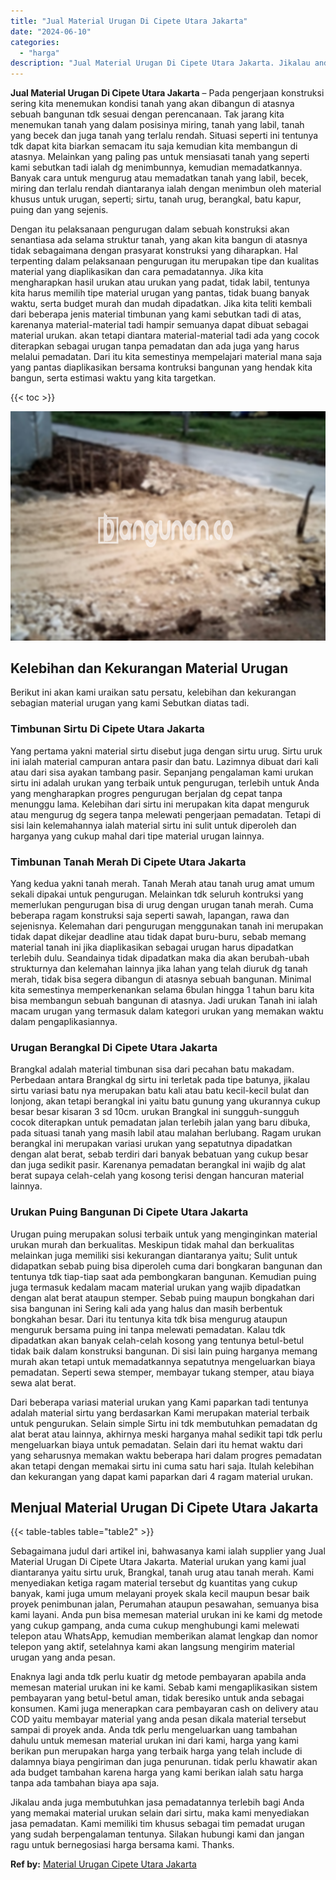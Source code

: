 ```yaml
---
title: "Jual Material Urugan Di Cipete Utara Jakarta"
date: "2024-06-10"
categories: 
  - "harga"
description: "Jual Material Urugan Di Cipete Utara Jakarta. Jikalau anda juga membutuhkan jasa pemadatannya terlebih bagi Anda yang memakai material urukan selain dari sir..."
---
```


**Jual Material Urugan Di Cipete Utara Jakarta** – Pada pengerjaan konstruksi sering kita menemukan kondisi tanah yang akan dibangun di atasnya sebuah bangunan tdk sesuai dengan perencanaan. Tak jarang kita menemukan tanah yang dalam posisinya miring, tanah yang labil, tanah yang becek dan juga tanah yang terlalu rendah. Situasi seperti ini tentunya tdk dapat kita biarkan semacam itu saja kemudian kita membangun di atasnya. Melainkan yang paling pas untuk mensiasati tanah yang seperti kami sebutkan tadi ialah dg menimbunnya, kemudian memadatkannya. Banyak cara untuk mengurug atau memadatkan tanah yang labil, becek, miring dan terlalu rendah diantaranya ialah dengan menimbun oleh material khusus untuk urugan, seperti; sirtu, tanah urug, berangkal, batu kapur, puing dan yang sejenis.

Dengan itu pelaksanaan pengurugan dalam sebuah konstruksi akan senantiasa ada selama struktur tanah, yang akan kita bangun di atasnya tidak sebagaimana dengan prasyarat konstruksi yang diharapkan. Hal terpenting dalam pelaksanaan pengurugan itu merupakan tipe dan kualitas material yang diaplikasikan dan cara pemadatannya. Jika kita mengharapkan hasil urukan atau urukan yang padat, tidak labil, tentunya kita harus memilih tipe material urugan yang pantas, tidak buang banyak waktu, serta budget murah dan mudah dipadatkan. Jika kita teliti kembali dari beberapa jenis material timbunan yang kami sebutkan tadi di atas, karenanya material-material tadi hampir semuanya dapat dibuat sebagai material urukan. akan tetapi diantara material-material tadi ada yang cocok diterapkan sebagai urugan tanpa pemadatan dan ada juga yang harus melalui pemadatan. Dari itu kita semestinya mempelajari material mana saja yang pantas diaplikasikan bersama kontruksi bangunan yang hendak kita bangun, serta estimasi waktu yang kita targetkan.

{{< toc >}}

![Jual Material Urugan Di Cipete Utara Jakarta](/images/jual-urugan-07.png)

## Kelebihan dan Kekurangan Material Urugan

Berikut ini akan kami uraikan satu persatu, kelebihan dan kekurangan sebagian material urugan yang kami Sebutkan diatas tadi.

### Timbunan Sirtu Di Cipete Utara Jakarta

Yang pertama yakni material sirtu disebut juga dengan sirtu urug. Sirtu uruk ini ialah material campuran antara pasir dan batu. Lazimnya dibuat dari kali atau dari sisa ayakan tambang pasir. Sepanjang pengalaman kami urukan sirtu ini adalah urukan yang terbaik untuk pengurugan, terlebih untuk Anda yang mengharapkan progres pengurugan berjalan dg cepat tanpa menunggu lama. Kelebihan dari sirtu ini merupakan kita dapat menguruk atau mengurug dg segera tanpa melewati pengerjaan pemadatan. Tetapi di sisi lain kelemahannya ialah material sirtu ini sulit untuk diperoleh dan harganya yang cukup mahal dari tipe material urugan lainnya.

### Timbunan Tanah Merah Di Cipete Utara Jakarta

Yang kedua yakni tanah merah. Tanah Merah atau tanah urug amat umum sekali dipakai untuk pengurugan. Melainkan tdk seluruh kontruksi yang memerlukan pengurugan bisa di urug dengan urugan tanah merah. Cuma beberapa ragam konstruksi saja seperti sawah, lapangan, rawa dan sejenisnya. Kelemahan dari pengurugan menggunakan tanah ini merupakan tidak dapat dikejar deadline atau tidak dapat buru-buru, sebab memang material tanah ini jika diaplikasikan sebagai urugan harus dipadatkan terlebih dulu. Seandainya tidak dipadatkan maka dia akan berubah-ubah strukturnya dan kelemahan lainnya jika lahan yang telah diuruk dg tanah merah, tidak bisa segera dibangun di atasnya sebuah bangunan. Minimal kita semestinya memperkenankan selama 6bulan hingga 1 tahun baru kita bisa membangun sebuah bangunan di atasnya. Jadi urukan Tanah ini ialah macam urugan yang termasuk dalam kategori urukan yang memakan waktu dalam pengaplikasiannya.

### Urugan Berangkal Di Cipete Utara Jakarta

Brangkal adalah material timbunan sisa dari pecahan batu makadam. Perbedaan antara Brangkal dg sirtu ini terletak pada tipe batunya, jikalau sirtu variasi batu nya merupakan batu kali atau batu kecil-kecil bulat dan lonjong, akan tetapi berangkal ini yaitu batu gunung yang ukurannya cukup besar besar kisaran 3 sd 10cm. urukan Brangkal ini sungguh-sungguh cocok diterapkan untuk pemadatan jalan terlebih jalan yang baru dibuka, pada situasi tanah yang masih labil atau malahan berlubang. Ragam urukan berangkal ini merupakan variasi urukan yang sepatutnya dipadatkan dengan alat berat, sebab terdiri dari banyak bebatuan yang cukup besar dan juga sedikit pasir. Karenanya pemadatan berangkal ini wajib dg alat berat supaya celah-celah yang kosong terisi dengan hancuran material lainnya.

### Urukan Puing Bangunan Di Cipete Utara Jakarta

Urugan puing merupakan solusi terbaik untuk yang menginginkan material urukan murah dan berkualitas. Meskipun tidak mahal dan berkualitas melainkan juga memiliki sisi kekurangan diantaranya yaitu; Sulit untuk didapatkan sebab puing bisa diperoleh cuma dari bongkaran bangunan dan tentunya tdk tiap-tiap saat ada pembongkaran bangunan. Kemudian puing juga termasuk kedalam macam material urukan yang wajib dipadatkan dengan alat berat ataupun stemper. Sebab puing maupun bongkahan dari sisa bangunan ini Sering kali ada yang halus dan masih berbentuk bongkahan besar. Dari itu tentunya kita tdk bisa mengurug ataupun menguruk bersama puing ini tanpa melewati pemadatan. Kalau tdk dipadatkan akan banyak celah-celah kosong yang tentunya betul-betul tidak baik dalam konstruksi bangunan. Di sisi lain puing harganya memang murah akan tetapi untuk memadatkannya sepatutnya mengeluarkan biaya pemadatan. Seperti sewa stemper, membayar tukang stemper, atau biaya sewa alat berat.

Dari beberapa variasi material urukan yang Kami paparkan tadi tentunya adalah material sirtu yang berdasarkan Kami merupakan material terbaik untuk pengurukan. Selain simple Sirtu ini tdk membutuhkan pemadatan dg alat berat atau lainnya, akhirnya meski harganya mahal sedikit tapi tdk perlu mengeluarkan biaya untuk pemadatan. Selain dari itu hemat waktu dari yang seharusnya memakan waktu beberapa hari dalam progres pemadatan akan tetapi dengan memakai sirtu ini cuma satu hari saja. Itulah kelebihan dan kekurangan yang dapat kami paparkan dari 4 ragam material urukan.

## Menjual Material Urugan Di Cipete Utara Jakarta

{{< table-tables table="table2" >}}

Sebagaimana judul dari artikel ini, bahwasanya kami ialah supplier yang Jual Material Urugan Di Cipete Utara Jakarta. Material urukan yang kami jual diantaranya yaitu sirtu uruk, Brangkal, tanah urug atau tanah merah. Kami menyediakan ketiga ragam material tersebut dg kuantitas yang cukup banyak, kami juga umum melayani proyek skala kecil maupun besar baik proyek penimbunan jalan, Perumahan ataupun pesawahan, semuanya bisa kami layani. Anda pun bisa memesan material urukan ini ke kami dg metode yang cukup gampang, anda cuma cukup menghubungi kami melewati telepon atau WhatsApp, kemudian memberikan alamat lengkap dan nomor telepon yang aktif, setelahnya kami akan langsung mengirim material urugan yang anda pesan.

Enaknya lagi anda tdk perlu kuatir dg metode pembayaran apabila anda memesan material urukan ini ke kami. Sebab kami mengaplikasikan sistem pembayaran yang betul-betul aman, tidak beresiko untuk anda sebagai konsumen. Kami juga menerapkan cara pembayaran cash on delivery atau COD yaitu membayar material yang anda pesan dikala material tersebut sampai di proyek anda. Anda tdk perlu mengeluarkan uang tambahan dahulu untuk memesan material urukan ini dari kami, harga yang kami berikan pun merupakan harga yang terbaik harga yang telah include di dalamnya biaya pengiriman dan juga penurunan. tidak perlu khawatir akan ada budget tambahan karena harga yang kami berikan ialah satu harga tanpa ada tambahan biaya apa saja.

Jikalau anda juga membutuhkan jasa pemadatannya terlebih bagi Anda yang memakai material urukan selain dari sirtu, maka kami menyediakan jasa pemadatan. Kami memiliki tim khusus sebagai tim pemadat urugan yang sudah berpengalaman tentunya. Silakan hubungi kami dan jangan ragu untuk bernegosiasi harga bersama kami. Thanks.

**Ref by:** [Material Urugan Cipete Utara Jakarta](https://id.wikipedia.org/wiki/Material)
